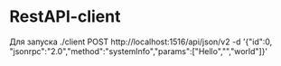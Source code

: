 # RestAPI-client

Для запуска 
./client POST http://localhost:1516/api/json/v2 -d '{"id":0, "jsonrpc":"2.0","method":"systemInfo","params":["Hello","","world"]}'
